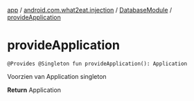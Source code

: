 [app](../../index.md) / [android.com.what2eat.injection](../index.md) / [DatabaseModule](index.md) / [provideApplication](./provide-application.md)

# provideApplication

`@Provides @Singleton fun provideApplication(): Application`

Voorzien van Application singleton

**Return**
Application

